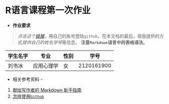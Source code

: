 # R语言课程第一次作业

- **作业要求**

> *点击这个[链接](https://github.com/xkdog/xkdog.github.io/blob/master/_posts/2017-02-12-Rhigher-00.md)*，用自己的账号登陆`github`，在本文档的最后，按我提供的方式*提供自己的姓名学号*等信息。
**注意`Markdown`语言中的表格语法**。

**学生名字**|**专业**|**性别**|**学号**|
----------|:----------:|----------|----------|
刘书冰 | 应用心理学 | 女 | 2120161900 |

- 相关参考资料 -

1. [献给写作者的 Markdown 新手指南](http://www.jianshu.com/p/q81RER)
2. [怎样使用`Github`](https://www.zhihu.com/question/20070065)
